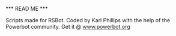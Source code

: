*** READ ME ***

Scripts made for RSBot. Coded by Karl Phillips with the help of the Powerbot community.
Get it @ www.powerbot.org
